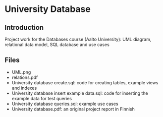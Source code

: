 # University Database

## Introduction
Project work for the Databases course (Aalto University): UML diagram, relational data model, SQL database and use cases

## Files
- UML.png
- relations.pdf
- University database create.sql: code for creating tables, example views and indexes
- University database insert example data.sql: code for inserting the example data for test queries
- University database queries.sql: example use cases
- University database.pdf: an original project report in Finnish
